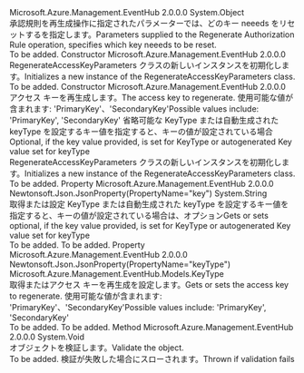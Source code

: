 <Type Name="RegenerateAccessKeyParameters" FullName="Microsoft.Azure.Management.EventHub.Models.RegenerateAccessKeyParameters">
  <TypeSignature Language="C#" Value="public class RegenerateAccessKeyParameters" />
  <TypeSignature Language="ILAsm" Value=".class public auto ansi beforefieldinit RegenerateAccessKeyParameters extends System.Object" />
  <TypeSignature Language="DocId" Value="T:Microsoft.Azure.Management.EventHub.Models.RegenerateAccessKeyParameters" />
  <TypeSignature Language="VB.NET" Value="Public Class RegenerateAccessKeyParameters" />
  <TypeSignature Language="F#" Value="type RegenerateAccessKeyParameters = class" />
  <AssemblyInfo>
    <AssemblyName>Microsoft.Azure.Management.EventHub</AssemblyName>
    <AssemblyVersion>2.0.0.0</AssemblyVersion>
  </AssemblyInfo>
  <Base>
    <BaseTypeName>System.Object</BaseTypeName>
  </Base>
  <Interfaces />
  <Docs>
    <summary>
            <span data-ttu-id="d92a4-101">承認規則を再生成操作に指定されたパラメーターでは、どのキー neeeds をリセットするを指定します。</span><span class="sxs-lookup"><span data-stu-id="d92a4-101">Parameters supplied to the Regenerate Authorization Rule operation, specifies which key neeeds to be reset.</span></span>
            </summary>
    <remarks>To be added.</remarks>
  </Docs>
  <Members>
    <Member MemberName=".ctor">
      <MemberSignature Language="C#" Value="public RegenerateAccessKeyParameters ();" />
      <MemberSignature Language="ILAsm" Value=".method public hidebysig specialname rtspecialname instance void .ctor() cil managed" />
      <MemberSignature Language="DocId" Value="M:Microsoft.Azure.Management.EventHub.Models.RegenerateAccessKeyParameters.#ctor" />
      <MemberSignature Language="VB.NET" Value="Public Sub New ()" />
      <MemberType>Constructor</MemberType>
      <AssemblyInfo>
        <AssemblyName>Microsoft.Azure.Management.EventHub</AssemblyName>
        <AssemblyVersion>2.0.0.0</AssemblyVersion>
      </AssemblyInfo>
      <Parameters />
      <Docs>
        <summary>
            <span data-ttu-id="d92a4-102">RegenerateAccessKeyParameters クラスの新しいインスタンスを初期化します。</span><span class="sxs-lookup"><span data-stu-id="d92a4-102">Initializes a new instance of the RegenerateAccessKeyParameters class.</span></span>
            </summary>
        <remarks>To be added.</remarks>
      </Docs>
    </Member>
    <Member MemberName=".ctor">
      <MemberSignature Language="C#" Value="public RegenerateAccessKeyParameters (Microsoft.Azure.Management.EventHub.Models.KeyType keyType, string key = null);" />
      <MemberSignature Language="ILAsm" Value=".method public hidebysig specialname rtspecialname instance void .ctor(valuetype Microsoft.Azure.Management.EventHub.Models.KeyType keyType, string key) cil managed" />
      <MemberSignature Language="DocId" Value="M:Microsoft.Azure.Management.EventHub.Models.RegenerateAccessKeyParameters.#ctor(Microsoft.Azure.Management.EventHub.Models.KeyType,System.String)" />
      <MemberSignature Language="F#" Value="new Microsoft.Azure.Management.EventHub.Models.RegenerateAccessKeyParameters : Microsoft.Azure.Management.EventHub.Models.KeyType * string -&gt; Microsoft.Azure.Management.EventHub.Models.RegenerateAccessKeyParameters" Usage="new Microsoft.Azure.Management.EventHub.Models.RegenerateAccessKeyParameters (keyType, key)" />
      <MemberType>Constructor</MemberType>
      <AssemblyInfo>
        <AssemblyName>Microsoft.Azure.Management.EventHub</AssemblyName>
        <AssemblyVersion>2.0.0.0</AssemblyVersion>
      </AssemblyInfo>
      <Parameters>
        <Parameter Name="keyType" Type="Microsoft.Azure.Management.EventHub.Models.KeyType" />
        <Parameter Name="key" Type="System.String" />
      </Parameters>
      <Docs>
        <param name="keyType"><span data-ttu-id="d92a4-103">アクセス キーを再生成します。</span><span class="sxs-lookup"><span data-stu-id="d92a4-103">The access key to regenerate.</span></span> <span data-ttu-id="d92a4-104">使用可能な値が含まれます: 'PrimaryKey'、'SecondaryKey'</span><span class="sxs-lookup"><span data-stu-id="d92a4-104">Possible values include: 'PrimaryKey', 'SecondaryKey'</span></span></param>
        <param name="key"><span data-ttu-id="d92a4-105">省略可能な KeyType または自動生成された keyType を設定するキー値を指定すると、キーの値が設定されている場合</span><span class="sxs-lookup"><span data-stu-id="d92a4-105">Optional, if the key value provided, is set for KeyType or autogenerated Key value set for keyType</span></span></param>
        <summary>
            <span data-ttu-id="d92a4-106">RegenerateAccessKeyParameters クラスの新しいインスタンスを初期化します。</span><span class="sxs-lookup"><span data-stu-id="d92a4-106">Initializes a new instance of the RegenerateAccessKeyParameters class.</span></span>
            </summary>
        <remarks>To be added.</remarks>
      </Docs>
    </Member>
    <Member MemberName="Key">
      <MemberSignature Language="C#" Value="public string Key { get; set; }" />
      <MemberSignature Language="ILAsm" Value=".property instance string Key" />
      <MemberSignature Language="DocId" Value="P:Microsoft.Azure.Management.EventHub.Models.RegenerateAccessKeyParameters.Key" />
      <MemberSignature Language="VB.NET" Value="Public Property Key As String" />
      <MemberSignature Language="F#" Value="member this.Key : string with get, set" Usage="Microsoft.Azure.Management.EventHub.Models.RegenerateAccessKeyParameters.Key" />
      <MemberType>Property</MemberType>
      <AssemblyInfo>
        <AssemblyName>Microsoft.Azure.Management.EventHub</AssemblyName>
        <AssemblyVersion>2.0.0.0</AssemblyVersion>
      </AssemblyInfo>
      <Attributes>
        <Attribute>
          <AttributeName>Newtonsoft.Json.JsonProperty(PropertyName="key")</AttributeName>
        </Attribute>
      </Attributes>
      <ReturnValue>
        <ReturnType>System.String</ReturnType>
      </ReturnValue>
      <Docs>
        <summary>
            <span data-ttu-id="d92a4-107">取得または設定 KeyType または自動生成された keyType を設定するキー値を指定すると、キーの値が設定されている場合は、オプション</span><span class="sxs-lookup"><span data-stu-id="d92a4-107">Gets or sets optional, if the key value provided, is set for KeyType or autogenerated Key value set for keyType</span></span>
            </summary>
        <value>To be added.</value>
        <remarks>To be added.</remarks>
      </Docs>
    </Member>
    <Member MemberName="KeyType">
      <MemberSignature Language="C#" Value="public Microsoft.Azure.Management.EventHub.Models.KeyType KeyType { get; set; }" />
      <MemberSignature Language="ILAsm" Value=".property instance valuetype Microsoft.Azure.Management.EventHub.Models.KeyType KeyType" />
      <MemberSignature Language="DocId" Value="P:Microsoft.Azure.Management.EventHub.Models.RegenerateAccessKeyParameters.KeyType" />
      <MemberSignature Language="VB.NET" Value="Public Property KeyType As KeyType" />
      <MemberSignature Language="F#" Value="member this.KeyType : Microsoft.Azure.Management.EventHub.Models.KeyType with get, set" Usage="Microsoft.Azure.Management.EventHub.Models.RegenerateAccessKeyParameters.KeyType" />
      <MemberType>Property</MemberType>
      <AssemblyInfo>
        <AssemblyName>Microsoft.Azure.Management.EventHub</AssemblyName>
        <AssemblyVersion>2.0.0.0</AssemblyVersion>
      </AssemblyInfo>
      <Attributes>
        <Attribute>
          <AttributeName>Newtonsoft.Json.JsonProperty(PropertyName="keyType")</AttributeName>
        </Attribute>
      </Attributes>
      <ReturnValue>
        <ReturnType>Microsoft.Azure.Management.EventHub.Models.KeyType</ReturnType>
      </ReturnValue>
      <Docs>
        <summary>
            <span data-ttu-id="d92a4-108">取得またはアクセス キーを再生成を設定します。</span><span class="sxs-lookup"><span data-stu-id="d92a4-108">Gets or sets the access key to regenerate.</span></span> <span data-ttu-id="d92a4-109">使用可能な値が含まれます: 'PrimaryKey'、'SecondaryKey'</span><span class="sxs-lookup"><span data-stu-id="d92a4-109">Possible values include: 'PrimaryKey', 'SecondaryKey'</span></span>
            </summary>
        <value>To be added.</value>
        <remarks>To be added.</remarks>
      </Docs>
    </Member>
    <Member MemberName="Validate">
      <MemberSignature Language="C#" Value="public virtual void Validate ();" />
      <MemberSignature Language="ILAsm" Value=".method public hidebysig newslot virtual instance void Validate() cil managed" />
      <MemberSignature Language="DocId" Value="M:Microsoft.Azure.Management.EventHub.Models.RegenerateAccessKeyParameters.Validate" />
      <MemberSignature Language="VB.NET" Value="Public Overridable Sub Validate ()" />
      <MemberSignature Language="F#" Value="abstract member Validate : unit -&gt; unit&#xA;override this.Validate : unit -&gt; unit" Usage="regenerateAccessKeyParameters.Validate " />
      <MemberType>Method</MemberType>
      <AssemblyInfo>
        <AssemblyName>Microsoft.Azure.Management.EventHub</AssemblyName>
        <AssemblyVersion>2.0.0.0</AssemblyVersion>
      </AssemblyInfo>
      <ReturnValue>
        <ReturnType>System.Void</ReturnType>
      </ReturnValue>
      <Parameters />
      <Docs>
        <summary>
            <span data-ttu-id="d92a4-110">オブジェクトを検証します。</span><span class="sxs-lookup"><span data-stu-id="d92a4-110">Validate the object.</span></span>
            </summary>
        <remarks>To be added.</remarks>
        <exception cref="T:Microsoft.Rest.ValidationException">
            <span data-ttu-id="d92a4-111">検証が失敗した場合にスローされます。</span><span class="sxs-lookup"><span data-stu-id="d92a4-111">Thrown if validation fails</span></span>
            </exception>
      </Docs>
    </Member>
  </Members>
</Type>